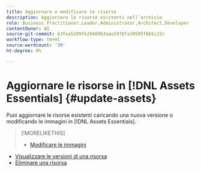```yaml
---
title: Aggiornare o modificare le risorse
description: Aggiornare le risorse esistenti nell’archivio
role: Business Practitioner,Leader,Administrator,Architect,Developer
contentOwner: AG
source-git-commit: b3fea5209fb29409b3aae5970fa30505f8b5c22c
workflow-type: tm+mt
source-wordcount: '39'
ht-degree: 0%

---
```



# Aggiornare le risorse in [!DNL Assets Essentials] {#update-assets}

Puoi aggiornare le risorse esistenti caricando una nuova versione o modificando le immagini in [!DNL Assets Essentials].

<!-- TBD: Discard this article if not too much unique content for it.
Merge the update asset part in manage assets or upload assets.
Edit images article.
Link to versioning once an asset is updated.
-->

>[!MORELIKETHIS]
>
>* [Modificare le immagini](edit-images.md)
* [Visualizzare le versioni di una risorsa](navigate-view.md#view-versions)
* [Eliminare una risorsa](manage-organize.md#delete-assets)

